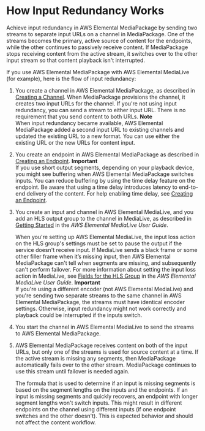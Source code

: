 # How Input Redundancy Works<a name="what-is-flow-ir"></a>

Achieve input redundancy in AWS Elemental MediaPackage by sending two streams to separate input URLs on a channel in MediaPackage\. One of the streams becomes the primary, active source of content for the endpoints, while the other continues to passively receive content\. If MediaPackage stops receiving content from the active stream, it switches over to the other input stream so that content playback isn't interrupted\.

If you use AWS Elemental MediaPackage with AWS Elemental MediaLive \(for example\), here is the flow of input redundancy:

1. You create a channel in AWS Elemental MediaPackage, as described in [Creating a Channel](channels-create.md)\. When MediaPackage provisions the channel, it creates two input URLs for the channel\. If you're not using input redundancy, you can send a stream to either input URL\. There is no requirement that you send content to both URLs\.
**Note**  
When input redundancy became available, AWS Elemental MediaPackage added a second input URL to existing channels and updated the existing URL to a new format\. You can use either the existing URL or the new URLs for content input\. 

1. You create an endpoint in AWS Elemental MediaPackage as described in [Creating an Endpoint](endpoints-create.md)\. 
**Important**  
If you use short output segments, depending on your playback device, you might see buffering when AWS Elemental MediaPackage switches inputs\. You can reduce buffering by using the time delay feature on the endpoint\. Be aware that using a time delay introduces latency to end\-to\-end delivery of the content\. For help enabling time delay, see [Creating an Endpoint](endpoints-create.md)\.

1. You create an input and channel in AWS Elemental MediaLive, and you add an HLS output group to the channel in MediaLive, as described in [Getting Started](https://docs.aws.amazon.com/medialive/latest/ug/getting-started.html) in the *AWS Elemental MediaLive User Guide*\. 

   When you're setting up AWS Elemental MediaLive, the input loss action on the HLS group's settings must be set to pause the output if the service doesn't receive input\. If MediaLive sends a black frame or some other filler frame when it’s missing input, then AWS Elemental MediaPackage can't tell when segments are missing, and subsequently can't perform failover\. For more information about setting the input loss action in MediaLive, see [Fields for the HLS Group](https://docs.aws.amazon.com/medialive/latest/ug/hls-group-fields.html) in the *AWS Elemental MediaLive User Guide*\. 
**Important**  
If you're using a different encoder \(not AWS Elemental MediaLive\) and you're sending two separate streams to the same channel in AWS Elemental MediaPackage, the streams must have identical encoder settings\. Otherwise, input redundancy might not work correctly and playback could be interrupted if the inputs switch\.

1. You start the channel in AWS Elemental MediaLive to send the streams to AWS Elemental MediaPackage\.

1. AWS Elemental MediaPackage receives content on both of the input URLs, but only one of the streams is used for source content at a time\. If the active stream is missing any segments, then MediaPackage automatically fails over to the other stream\. MediaPackage continues to use this stream until failover is needed again\.

   The formula that is used to determine if an input is missing segments is based on the segment lengths on the inputs and the endpoints\. If an input is missing segments and quickly recovers, an endpoint with longer segment lengths won't switch inputs\. This might result in different endpoints on the channel using different inputs \(if one endpoint switches and the other doesn't\)\. This is expected behavior and should not affect the content workflow\.
